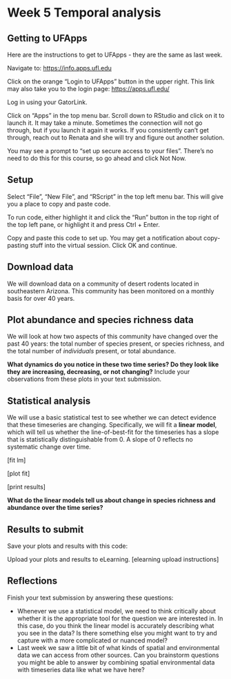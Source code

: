 Week 5 Temporal analysis
================

## Getting to UFApps

Here are the instructions to get to UFApps - they are the same as last
week.  

Navigate to: <https://info.apps.ufl.edu>

Click on the orange “Login to UFApps” button in the upper right. This
link may also take you to the login page: <https://apps.ufl.edu/>

Log in using your GatorLink.

Click on “Apps” in the top menu bar. Scroll down to RStudio and click on
it to launch it. It may take a minute. Sometimes the connection will not
go through, but if you launch it again it works. If you consistently
can’t get through, reach out to Renata and she will try and figure out
another solution.

You may see a prompt to “set up secure access to your files”. There’s no
need to do this for this course, so go ahead and click Not Now.

## Setup

Select “File”, “New File”, and “RScript” in the top left menu bar. This
will give you a place to copy and paste code.

To run code, either highlight it and click the “Run” button in the top
right of the top left pane, or highlight it and press Ctrl + Enter.

Copy and paste this code to set up. You may get a notification about
copy-pasting stuff into the virtual session. Click OK and continue.

## Download data

We will download data on a community of desert rodents located in
southeastern Arizona. This community has been monitored on a monthly
basis for over 40 years.

## Plot abundance and species richness data

We will look at how two aspects of this community have changed over the
past 40 years: the total number of species present, or species richness,
and the total number of *individuals* present, or total abundance.

**What dynamics do you notice in these two time series? Do they look
like they are increasing, decreasing, or not changing?** Include your
observations from these plots in your text submission.

## Statistical analysis

We will use a basic statistical test to see whether we can detect
evidence that these timeseries are changing. Specifically, we will fit a
**linear model**, which will tell us whether the line-of-best-fit for
the timeseries has a slope that is statistically distinguishable from 0.
A slope of 0 reflects no systematic change over time.

\[fit lm\]

\[plot fit\]

\[print results\]

**What do the linear models tell us about change in species richness and
abundance over the time series?**

## Results to submit

Save your plots and results with this code:

Upload your plots and results to eLearning. \[elearning upload
instructions\]

## Reflections

Finish your text submission by answering these questions:

  - Whenever we use a statistical model, we need to think critically
    about whether it is the appropriate tool for the question we are
    interested in. In this case, do you think the linear model is
    accurately describing what you see in the data? Is there something
    else you might want to try and capture with a more complicated or
    nuanced model?
  - Last week we saw a little bit of what kinds of spatial and
    environmental data we can access from other sources. Can you
    brainstorm questions you might be able to answer by combining
    spatial environmental data with timeseries data like what we have
    here?
